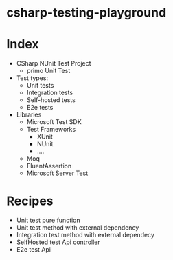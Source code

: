 # csharp-testing-playground

# Index

 - CSharp NUnit Test Project
 	- primo Unit Test
 - Test types:
 	- Unit tests
	- Integration tests
	- Self-hosted tests
	- E2e tests
 - Libraries
    - Microsoft Test SDK
 	- Test Frameworks
		- XUnit
		- NUnit
		- ....
	- Moq
	- FluentAssertion
	- Microsoft Server Test

# Recipes

 - Unit test pure function
 - Unit test method with external dependency 
 - Integration test method with external dependecy
 - SelfHosted test Api controller
 - E2e test Api	
 